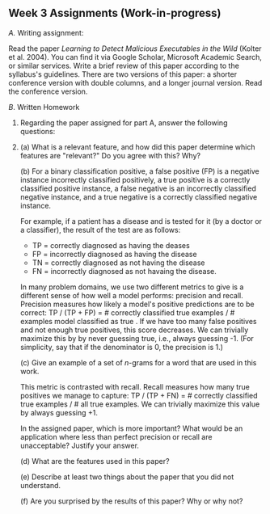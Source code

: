 Week 3 Assignments (Work-in-progress)
--

*A.* Writing assignment:

Read the paper *Learning to Detect Malicious Executables in the Wild* (Kolter et al. 2004).  You can find it via Google Scholar, Microsoft Academic Search, or similar services.
Write a brief review of this paper according to the syllabus's guidelines.  There are two versions of this paper: a shorter conference version with double columns, and a longer journal version.
Read the conference version.

*B*.  Written Homework

1.  Regarding the paper assigned for part A, answer the following questions:
2.  
    (a) What is a relevant feature, and how did this paper determine which features are "relevant?"  Do you agree with this?  Why?

    (b) For a binary classification positive, a false positive (FP) is a negative instance incorrectly classified positively, 
    a true positive is a correctly classified positive instance, a false negative is an incorrectly classified negative instance, 
    and a true negative is a correctly classified negative instance.
    
    For example, if a patient has a disease and is tested for it (by a doctor or a classifier), the result of the test are as follows:
    * TP = correctly diagnosed as having the deases
    * FP = incorrectly diagnosed as having the disease
    * TN = correctly diagnosed as not having the disease
    * FN = incorrectly diagnosed as not havaing the disease.
    
    In many problem domains, we use two different metrics to give is a different sense of how well a model performs: precision and recall.
    Precision measures how likely a model's positive predictions are to be correct: 
    TP / (TP + FP) = # correctly classified true examples / # examples model classified as true .  If we have too many false positives
    and not enough true positives, this score decreases.  We can trivially maximize this by by never guessing true, i.e., always guessing -1.  (For simplicity, say that if the denominator is 0, the precision is 1.)
    
    (c) Give an example of a set of $n$-grams for a word that are used in this work.    
    
    This metric is contrasted with recall.  Recall measures how many true positives we manage to capture: 
    TP / (TP + FN) = # correctly classified true examples / # all true examples.  We can trivially maximize this value by always guessing +1.

   In the assigned paper, which is more important?  What would be an application where less than perfect precision or recall are unacceptable?  Justify your answer.
    
    (d)  What are the features used in this paper?
    
    (e) Describe at least two things about the paper that you did not understand.
    
    (f) Are you surprised by the results of this paper?  Why or why not?
   
